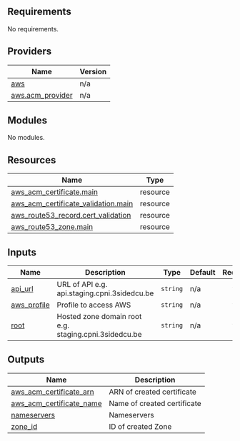## Requirements

No requirements.

## Providers

| Name | Version |
|------|---------|
| <a name="provider_aws"></a> [aws](#provider\_aws) | n/a |
| <a name="provider_aws.acm_provider"></a> [aws.acm\_provider](#provider\_aws.acm\_provider) | n/a |

## Modules

No modules.

## Resources

| Name | Type |
|------|------|
| [aws_acm_certificate.main](https://registry.terraform.io/providers/hashicorp/aws/latest/docs/resources/acm_certificate) | resource |
| [aws_acm_certificate_validation.main](https://registry.terraform.io/providers/hashicorp/aws/latest/docs/resources/acm_certificate_validation) | resource |
| [aws_route53_record.cert_validation](https://registry.terraform.io/providers/hashicorp/aws/latest/docs/resources/route53_record) | resource |
| [aws_route53_zone.main](https://registry.terraform.io/providers/hashicorp/aws/latest/docs/resources/route53_zone) | resource |

## Inputs

| Name | Description | Type | Default | Required |
|------|-------------|------|---------|:--------:|
| <a name="input_api_url"></a> [api\_url](#input\_api\_url) | URL of API e.g. api.staging.cpni.3sidedcu.be | `string` | n/a | yes |
| <a name="input_aws_profile"></a> [aws\_profile](#input\_aws\_profile) | Profile to access AWS | `string` | n/a | yes |
| <a name="input_root"></a> [root](#input\_root) | Hosted zone domain root e.g. staging.cpni.3sidedcu.be | `string` | n/a | yes |

## Outputs

| Name | Description |
|------|-------------|
| <a name="output_aws_acm_certificate_arn"></a> [aws\_acm\_certificate\_arn](#output\_aws\_acm\_certificate\_arn) | ARN of created certificate |
| <a name="output_aws_acm_certificate_name"></a> [aws\_acm\_certificate\_name](#output\_aws\_acm\_certificate\_name) | Name of created certificate |
| <a name="output_nameservers"></a> [nameservers](#output\_nameservers) | Nameservers |
| <a name="output_zone_id"></a> [zone\_id](#output\_zone\_id) | ID of created Zone |

